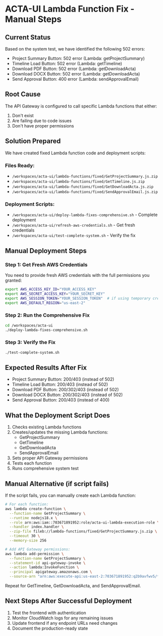 # ACTA-UI Lambda Function Fix - Manual Steps

## Current Status

Based on the system test, we have identified the following 502 errors:

- Project Summary Button: 502 error (Lambda: getProjectSummary)
- Timeline Load Button: 502 error (Lambda: getTimeline)
- Download PDF Button: 502 error (Lambda: getDownloadActa)
- Download DOCX Button: 502 error (Lambda: getDownloadActa)
- Send Approval Button: 400 error (Lambda: sendApprovalEmail)

## Root Cause

The API Gateway is configured to call specific Lambda functions that either:

1. Don't exist
2. Are failing due to code issues
3. Don't have proper permissions

## Solution Prepared

We have created fixed Lambda function code and deployment scripts:

### Files Ready:

- `/workspaces/acta-ui/lambda-functions/fixed/GetProjectSummary.js.zip`
- `/workspaces/acta-ui/lambda-functions/fixed/GetTimeline.js.zip`
- `/workspaces/acta-ui/lambda-functions/fixed/GetDownloadActa.js.zip`
- `/workspaces/acta-ui/lambda-functions/fixed/SendApprovalEmail.js.zip`

### Deployment Scripts:

- `/workspaces/acta-ui/deploy-lambda-fixes-comprehensive.sh` - Complete deployment
- `/workspaces/acta-ui/refresh-aws-credentials.sh` - Get fresh credentials
- `/workspaces/acta-ui/test-complete-system.sh` - Verify the fix

## Manual Deployment Steps

### Step 1: Get Fresh AWS Credentials

You need to provide fresh AWS credentials with the full permissions you granted:

```bash
export AWS_ACCESS_KEY_ID="YOUR_ACCESS_KEY"
export AWS_SECRET_ACCESS_KEY="YOUR_SECRET_KEY"
export AWS_SESSION_TOKEN="YOUR_SESSION_TOKEN"  # if using temporary credentials
export AWS_DEFAULT_REGION="us-east-2"
```

### Step 2: Run the Comprehensive Fix

```bash
cd /workspaces/acta-ui
./deploy-lambda-fixes-comprehensive.sh
```

### Step 3: Verify the Fix

```bash
./test-complete-system.sh
```

## Expected Results After Fix

- Project Summary Button: 200/403 (instead of 502)
- Timeline Load Button: 200/403 (instead of 502)
- Download PDF Button: 200/302/403 (instead of 502)
- Download DOCX Button: 200/302/403 (instead of 502)
- Send Approval Button: 200/403 (instead of 400)

## What the Deployment Script Does

1. Checks existing Lambda functions
2. Creates/updates the missing Lambda functions:
   - GetProjectSummary
   - GetTimeline
   - GetDownloadActa
   - SendApprovalEmail
3. Sets proper API Gateway permissions
4. Tests each function
5. Runs comprehensive system test

## Manual Alternative (if script fails)

If the script fails, you can manually create each Lambda function:

```bash
# For each function:
aws lambda create-function \
  --function-name GetProjectSummary \
  --runtime nodejs18.x \
  --role arn:aws:iam::703671891952:role/acta-ui-lambda-execution-role \
  --handler index.handler \
  --zip-file fileb://lambda-functions/fixed/GetProjectSummary.js.zip \
  --timeout 30 \
  --memory-size 256

# Add API Gateway permissions:
aws lambda add-permission \
  --function-name GetProjectSummary \
  --statement-id api-gateway-invoke \
  --action lambda:InvokeFunction \
  --principal apigateway.amazonaws.com \
  --source-arn "arn:aws:execute-api:us-east-2:703671891952:q2b9avfwv5/*"
```

Repeat for GetTimeline, GetDownloadActa, and SendApprovalEmail.

## Next Steps After Successful Deployment

1. Test the frontend with authentication
2. Monitor CloudWatch logs for any remaining issues
3. Update frontend if any endpoint URLs need changes
4. Document the production-ready state
